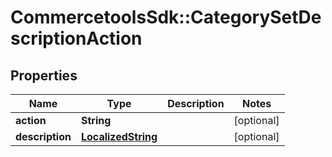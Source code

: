 # CommercetoolsSdk::CategorySetDescriptionAction

## Properties
Name | Type | Description | Notes
------------ | ------------- | ------------- | -------------
**action** | **String** |  | [optional] 
**description** | [**LocalizedString**](LocalizedString.md) |  | [optional] 

